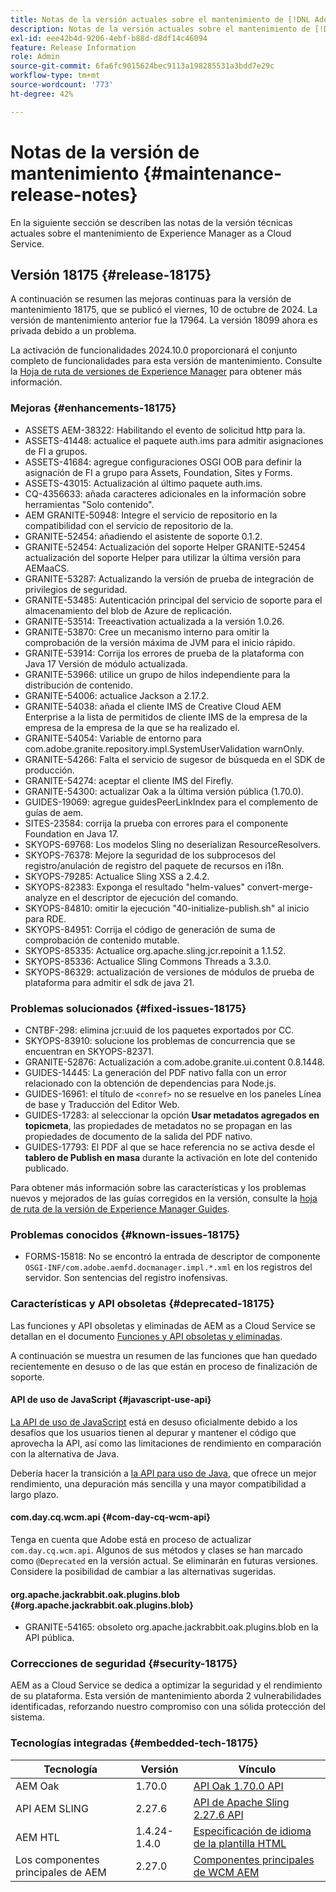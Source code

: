 ```yaml
---
title: Notas de la versión actuales sobre el mantenimiento de [!DNL Adobe Experience Manager] as a Cloud Service.
description: Notas de la versión actuales sobre el mantenimiento de [!DNL Adobe Experience Manager] as a Cloud Service.
exl-id: eee42b4d-9206-4ebf-b88d-d8df14c46094
feature: Release Information
role: Admin
source-git-commit: 6fa6fc9015624bec9113a198285531a3bdd7e29c
workflow-type: tm+mt
source-wordcount: '773'
ht-degree: 42%

---
```



# Notas de la versión de mantenimiento {#maintenance-release-notes}

En la siguiente sección se describen las notas de la versión técnicas actuales sobre el mantenimiento de Experience Manager as a Cloud Service.

## Versión 18175 {#release-18175}

A continuación se resumen las mejoras continuas para la versión de mantenimiento 18175, que se publicó el viernes, 10 de octubre de 2024. La versión de mantenimiento anterior fue la 17964. La versión 18099 ahora es privada debido a un problema.

La activación de funcionalidades 2024.10.0 proporcionará el conjunto completo de funcionalidades para esta versión de mantenimiento. Consulte la [Hoja de ruta de versiones de Experience Manager](https://experienceleague.adobe.com/es/docs/experience-manager-release-information/aem-release-updates/update-releases-roadmap) para obtener más información.

### Mejoras {#enhancements-18175}

* ASSETS AEM-38322: Habilitando el evento de solicitud http para la.
* ASSETS-41448: actualice el paquete auth.ims para admitir asignaciones de FI a grupos.
* ASSETS-41684: agregue configuraciones OSGI OOB para definir la asignación de FI a grupo para Assets, Foundation, Sites y Forms.
* ASSETS-43015: Actualización al último paquete auth.ims.
* CQ-4356633: añada caracteres adicionales en la información sobre herramientas &quot;Solo contenido&quot;.
* AEM GRANITE-50948: Integre el servicio de repositorio en la compatibilidad con el servicio de repositorio de la.
* GRANITE-52454: añadiendo el asistente de soporte 0.1.2.
* GRANITE-52454: Actualización del soporte Helper GRANITE-52454 actualización del soporte Helper para utilizar la última versión para AEMaaCS.
* GRANITE-53287: Actualizando la versión de prueba de integración de privilegios de seguridad.
* GRANITE-53485: Autenticación principal del servicio de soporte para el almacenamiento del blob de Azure de replicación.
* GRANITE-53514: Treeactivation actualizada a la versión 1.0.26.
* GRANITE-53870: Cree un mecanismo interno para omitir la comprobación de la versión máxima de JVM para el inicio rápido.
* GRANITE-53914: Corrija los errores de prueba de la plataforma con Java 17 Versión de módulo actualizada.
* GRANITE-53966: utilice un grupo de hilos independiente para la distribución de contenido.
* GRANITE-54006: actualice Jackson a 2.17.2.
* GRANITE-54038: añada el cliente IMS de Creative Cloud AEM Enterprise a la lista de permitidos de cliente IMS de la empresa de la empresa de la empresa de la que se ha realizado el.
* GRANITE-54054: Variable de entorno para com.adobe.granite.repository.impl.SystemUserValidation warnOnly.
* GRANITE-54266: Falta el servicio de sugesor de búsqueda en el SDK de producción.
* GRANITE-54274: aceptar el cliente IMS del Firefly.
* GRANITE-54300: actualizar Oak a la última versión pública (1.70.0).
* GUIDES-19069: agregue guidesPeerLinkIndex para el complemento de guías de aem.
* SITES-23584: corrija la prueba con errores para el componente Foundation en Java 17.
* SKYOPS-69768: Los modelos Sling no deserializan ResourceResolvers.
* SKYOPS-76378: Mejore la seguridad de los subprocesos del registro/anulación de registro del paquete de recursos en i18n.
* SKYOPS-79285: Actualice Sling XSS a 2.4.2.
* SKYOPS-82383: Exponga el resultado &quot;helm-values&quot; convert-merge-analyze en el descriptor de ejecución del comando.
* SKYOPS-84810: omitir la ejecución &quot;40-initialize-publish.sh&quot; al inicio para RDE.
* SKYOPS-84951: Corrija el código de generación de suma de comprobación de contenido mutable.
* SKYOPS-85335: Actualice org.apache.sling.jcr.repoinit a 1.1.52.
* SKYOPS-85336: Actualice Sling Commons Threads a 3.3.0.
* SKYOPS-86329: actualización de versiones de módulos de prueba de plataforma para admitir el sdk de java 21.

### Problemas solucionados {#fixed-issues-18175}

* CNTBF-298: elimina jcr:uuid de los paquetes exportados por CC.
* SKYOPS-83910: solucione los problemas de concurrencia que se encuentran en SKYOPS-82371.
* GRANITE-52876: Actualización a com.adobe.granite.ui.content 0.8.1448.
* GUIDES-14445: La generación del PDF nativo falla con un error relacionado con la obtención de dependencias para Node.js.
* GUIDES-16961: el título de `<conref>` no se resuelve en los paneles Línea de base y Traducción del Editor Web.
* GUIDES-17283: al seleccionar la opción **Usar metadatos agregados en topicmeta**, las propiedades de metadatos no se propagan en las propiedades de documento de la salida del PDF nativo.
* GUIDES-17793: El PDF al que se hace referencia no se activa desde el **tablero de Publish en masa** durante la activación en lote del contenido publicado.

Para obtener más información sobre las características y los problemas nuevos y mejorados de las guías corregidos en la versión, consulte la [hoja de ruta de la versión de Experience Manager Guides](https://experienceleague.adobe.com/es/docs/experience-manager-guides/using/release-info/aem-guides-releases-roadmap).

### Problemas conocidos {#known-issues-18175}

* FORMS-15818: No se encontró la entrada de descriptor de componente `OSGI-INF/com.adobe.aemfd.docmanager.impl.*.xml` en los registros del servidor. Son sentencias del registro inofensivas.

### Características y API obsoletas {#deprecated-18175}

Las funciones y API obsoletas y eliminadas de AEM as a Cloud Service se detallan en el documento [Funciones y API obsoletas y eliminadas](/help/release-notes/deprecated-removed-features.md).

A continuación se muestra un resumen de las funciones que han quedado recientemente en desuso o de las que están en proceso de finalización de soporte.

#### API de uso de JavaScript {#javascript-use-api}

[La API de uso de JavaScript](https://github.com/adobe/htl-spec/blob/master/SPECIFICATION.md#42-javascript-use-api) está en desuso oficialmente debido a los desafíos que los usuarios tienen al depurar y mantener el código que aprovecha la API, así como las limitaciones de rendimiento en comparación con la alternativa de Java.

Debería hacer la transición a [la API para uso de Java](https://experienceleague.adobe.com/es/docs/experience-manager-htl/content/java-use-api), que ofrece un mejor rendimiento, una depuración más sencilla y una mayor compatibilidad a largo plazo.

#### com.day.cq.wcm.api {#com-day-cq-wcm-api}

Tenga en cuenta que Adobe está en proceso de actualizar `com.day.cq.wcm.api`. Algunos de sus métodos y clases se han marcado como `@Deprecated` en la versión actual. Se eliminarán en futuras versiones. Considere la posibilidad de cambiar a las alternativas sugeridas.

#### org.apache.jackrabbit.oak.plugins.blob {#org.apache.jackrabbit.oak.plugins.blob}

* GRANITE-54165: obsoleto org.apache.jackrabbit.oak.plugins.blob en la API pública.

### Correcciones de seguridad {#security-18175}

AEM as a Cloud Service se dedica a optimizar la seguridad y el rendimiento de su plataforma. Esta versión de mantenimiento aborda 2 vulnerabilidades identificadas, reforzando nuestro compromiso con una sólida protección del sistema.

### Tecnologías integradas {#embedded-tech-18175}

| Tecnología | Versión | Vínculo |
|---|---|---|
| AEM Oak | 1.70.0 | [API Oak 1.70.0 API](https://www.javadoc.io/doc/org.apache.jackrabbit/oak-api/1.70.0/index.html) |
| API AEM SLING | 2.27.6 | [API de Apache Sling 2.27.6 API](https://www.javadoc.io/doc/org.apache.sling/org.apache.sling.api/latest/index.html) |
| AEM HTL | 1.4.24-1.4.0 | [Especificación de idioma de la plantilla HTML](https://github.com/adobe/htl-spec) |
| Los componentes principales de AEM | 2.27.0 | [Componentes principales de WCM AEM](https://github.com/adobe/aem-core-wcm-components) |
